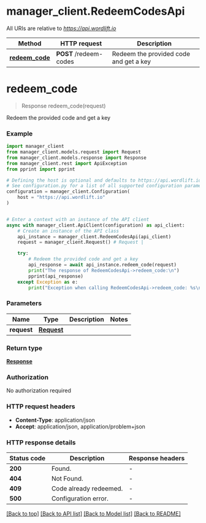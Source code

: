# manager_client.RedeemCodesApi

All URIs are relative to *https://api.wordlift.io*

Method | HTTP request | Description
------------- | ------------- | -------------
[**redeem_code**](RedeemCodesApi.md#redeem_code) | **POST** /redeem-codes | Redeem the provided code and get a key


# **redeem_code**
> Response redeem_code(request)

Redeem the provided code and get a key

### Example


```python
import manager_client
from manager_client.models.request import Request
from manager_client.models.response import Response
from manager_client.rest import ApiException
from pprint import pprint

# Defining the host is optional and defaults to https://api.wordlift.io
# See configuration.py for a list of all supported configuration parameters.
configuration = manager_client.Configuration(
    host = "https://api.wordlift.io"
)


# Enter a context with an instance of the API client
async with manager_client.ApiClient(configuration) as api_client:
    # Create an instance of the API class
    api_instance = manager_client.RedeemCodesApi(api_client)
    request = manager_client.Request() # Request | 

    try:
        # Redeem the provided code and get a key
        api_response = await api_instance.redeem_code(request)
        print("The response of RedeemCodesApi->redeem_code:\n")
        pprint(api_response)
    except Exception as e:
        print("Exception when calling RedeemCodesApi->redeem_code: %s\n" % e)
```



### Parameters


Name | Type | Description  | Notes
------------- | ------------- | ------------- | -------------
 **request** | [**Request**](Request.md)|  | 

### Return type

[**Response**](Response.md)

### Authorization

No authorization required

### HTTP request headers

 - **Content-Type**: application/json
 - **Accept**: application/json, application/problem+json

### HTTP response details

| Status code | Description | Response headers |
|-------------|-------------|------------------|
**200** | Found. |  -  |
**404** | Not Found. |  -  |
**409** | Code already redeemed. |  -  |
**500** | Configuration error. |  -  |

[[Back to top]](#) [[Back to API list]](../README.md#documentation-for-api-endpoints) [[Back to Model list]](../README.md#documentation-for-models) [[Back to README]](../README.md)

